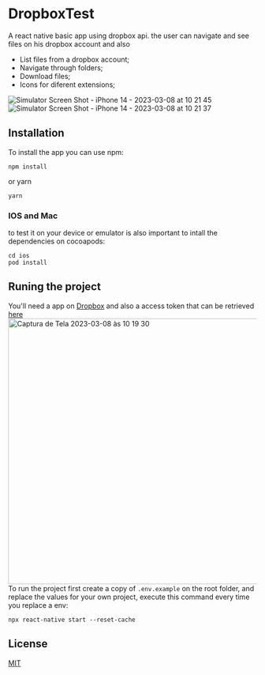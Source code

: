 # DropboxTest

A react native basic app using dropbox api.
the user can navigate and see files on his dropbox account and also

- List files from a dropbox account;
- Navigate through folders;
- Download files;
- Icons for diferent extensions;

![Simulator Screen Shot - iPhone 14 - 2023-03-08 at 10 21 45](https://user-images.githubusercontent.com/15734369/223724088-ee3399e8-8b1c-4433-9690-202da242223a.png)
![Simulator Screen Shot - iPhone 14 - 2023-03-08 at 10 21 37](https://user-images.githubusercontent.com/15734369/223724100-74aa78bb-7f1a-442d-bb9b-42096cbbc00f.png)

## Installation

To install the app you can use npm:

```
npm install
```

or yarn

```
yarn
```

### IOS and Mac

to test it on your device or emulator is also important to intall the dependencies on cocoapods:

```
cd ios
pod install
```

## Runing the project

You'll need a app on [Dropbox](https://www.dropbox.com/developers) and also a access token that can be retrieved [here](https://dropbox.github.io/dropbox-api-v2-explorer/#files_list_folder)
<img width="538" alt="Captura de Tela 2023-03-08 às 10 19 30" src="https://user-images.githubusercontent.com/15734369/223723837-75fc0e15-c8ae-48c1-a175-0841355d5b43.png">
To run the project first create a copy of `.env.example` on the root folder, and replace the values for your own project, execute this command every time you replace a env:

```
npx react-native start --reset-cache
```

## License

[MIT](https://choosealicense.com/licenses/mit/)
